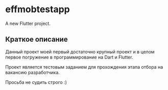 # effmobtestapp

A new Flutter project.

## Краткое описание

Данный проект моей первый достаточно крупный проект и в целом первое погружение в программирование на Dart и Flutter.

Проект является тестовым заданием для прохождения этапа отбора на вакансию разработчика.

Просьба не судить строго :)
